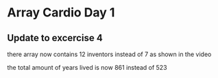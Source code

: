 # Array Cardio Day 1

## Update to excercise 4
there array now contains 12 inventors instead of 7 as shown in the video

the total amount of years lived is now 861 instead of 523
